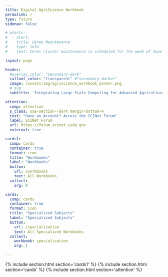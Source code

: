 ```yaml
---
title: Digital AgriScience Workbook
permalink: /
type: future
sidenav: false

# alerts:
#  - alert:
#    title: Ceres Maintenance
#    type: info
#    text: Ceres cluster maintenance is scheduled for the week of June 19, to update system software. The cluster will be down for several days. </br> The Atlas cluster will remain up and running during # Ceres downtime. </br> See <a href="https://forum.scinet.usda.gov/t/ceres-maintenance-the-week-of-june-19-20923/1053">the SCINet Forum Announcements page</a> for more information.

layout: page

header:
  #overlay_color: "secondary-dark"
  callout_color: "transparent" #"secondary-darker"
  image: /assets/img/agriscience_workbook_banner.png
  # svg
  subtitle: 'Integrating Large-Scale Computing for Advanced Agricultural Data Science'

attention:
  comp: attention
  s_class: usa-section--dark margin-bottom-4
  text: "Have an Account? Access the SCINet Forum"
  label: SCINet Forum
  url: https://forum.scinet.usda.gov
  external: true

cards1:
  comp: cards
  container: true
  format: icon
  title: "Workbooks"
  label: "Workbooks"
  button:
    url: /workbooks
    text: All Workbooks
  collect: 
    org: 0

cards:
  comp: cards
  container: true
  format: icon
  title: "Specialized Subjects"
  label: "Specialized Subjects"
  button:
    url: /specialization
    text: All Specialized Workbooks
  collect: 
    workbook: specialization
    org: 1

---
```

{% include section.html section='cards1' %}
{% include section.html section='cards' %}
{% include section.html section='attention' %}
